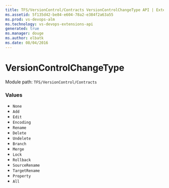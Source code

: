 ```yaml
---
title: TFS/VersionControl/Contracts VersionControlChangeType API | Extensions for Visual Studio Team Services
ms.assetid: 5f135d42-be84-e604-78a2-e384f2a63a55
ms.prod: vs-devops-alm
ms.technology: vs-devops-extensions-api
generated: true
ms.manager: douge
ms.author: elbatk
ms.date: 08/04/2016
---
```


# VersionControlChangeType

Module path: `TFS/VersionControl/Contracts`

### Values

* `None` 
* `Add` 
* `Edit` 
* `Encoding` 
* `Rename` 
* `Delete` 
* `Undelete` 
* `Branch` 
* `Merge` 
* `Lock` 
* `Rollback` 
* `SourceRename` 
* `TargetRename` 
* `Property` 
* `All` 
